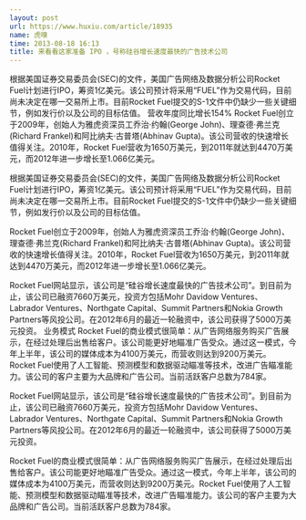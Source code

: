 ```yaml
---
layout: post
url: https://www.huxiu.com/article/18935
name: 虎嗅
time: 2013-08-18 16:13
title: 来看看这家准备 IPO ，号称硅谷增长速度最快的广告技术公司
---
```

根据美国证券交易委员会(SEC)的文件，美国广告网络及数据分析公司Rocket Fuel计划进行IPO，筹资1亿美元。该公司预计将采用“FUEL”作为交易代码，目前尚未决定在哪一交易所上市。目前Rocket Fuel提交的S-1文件中仍缺少一些关键细节，例如发行价以及公司的目标估值。 营收年度同比增长154% Rocket Fuel创立于2009年，创始人为雅虎资深员工乔治·约翰(George John)、理查德·弗兰克(Richard Frankel)和阿比纳夫·古普塔(Abhinav Gupta)。该公司营收的快速增长值得关注。2010年，Rocket Fuel营收为1650万美元，到2011年就达到4470万美元，而2012年进一步增长至1.066亿美元。

根据美国证券交易委员会(SEC)的文件，美国广告网络及数据分析公司Rocket Fuel计划进行IPO，筹资1亿美元。该公司预计将采用“FUEL”作为交易代码，目前尚未决定在哪一交易所上市。目前Rocket Fuel提交的S-1文件中仍缺少一些关键细节，例如发行价以及公司的目标估值。

Rocket Fuel创立于2009年，创始人为雅虎资深员工乔治·约翰(George John)、理查德·弗兰克(Richard Frankel)和阿比纳夫·古普塔(Abhinav Gupta)。该公司营收的快速增长值得关注。2010年，Rocket Fuel营收为1650万美元，到2011年就达到4470万美元，而2012年进一步增长至1.066亿美元。

Rocket Fuel网站显示，该公司是“硅谷增长速度最快的广告技术公司”。到目前为止，该公司已融资7660万美元，投资方包括Mohr Davidow Ventures、Labrador Ventures、Northgate Capital、Summit Partners和Nokia Growth Partners等风投公司。在2012年6月的最近一轮融资中，该公司获得了5000万美元投资。 业务模式 Rocket Fuel的商业模式很简单：从广告网络服务购买广告展示，在经过处理后出售给客户。该公司能更好地瞄准广告受众。通过这一模式，今年上半年，该公司的媒体成本为4100万美元，而营收则达到9200万美元。Rocket Fuel使用了人工智能、预测模型和数据驱动瞄准等技术，改进广告瞄准能力。该公司的客户主要为大品牌和广告公司。当前活跃客户总数为784家。

Rocket Fuel网站显示，该公司是“硅谷增长速度最快的广告技术公司”。到目前为止，该公司已融资7660万美元，投资方包括Mohr Davidow Ventures、Labrador Ventures、Northgate Capital、Summit Partners和Nokia Growth Partners等风投公司。在2012年6月的最近一轮融资中，该公司获得了5000万美元投资。

Rocket Fuel的商业模式很简单：从广告网络服务购买广告展示，在经过处理后出售给客户。该公司能更好地瞄准广告受众。通过这一模式，今年上半年，该公司的媒体成本为4100万美元，而营收则达到9200万美元。Rocket Fuel使用了人工智能、预测模型和数据驱动瞄准等技术，改进广告瞄准能力。该公司的客户主要为大品牌和广告公司。当前活跃客户总数为784家。

